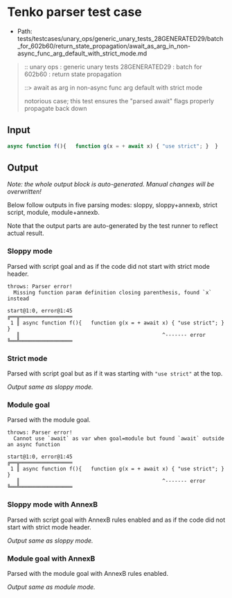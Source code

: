 # Tenko parser test case

- Path: tests/testcases/unary_ops/generic_unary_tests_28GENERATED29/batch_for_602b60/return_state_propagation/await_as_arg_in_non-async_func_arg_default_with_strict_mode.md

> :: unary ops : generic unary tests 28GENERATED29 : batch for 602b60 : return state propagation
>
> ::> await as arg in non-async func arg default with strict mode
>
> notorious case; this test ensures the "parsed await" flags properly propagate back down

## Input

`````js
async function f(){   function g(x = + await x) { "use strict"; }  }
`````

## Output

_Note: the whole output block is auto-generated. Manual changes will be overwritten!_

Below follow outputs in five parsing modes: sloppy, sloppy+annexb, strict script, module, module+annexb.

Note that the output parts are auto-generated by the test runner to reflect actual result.

### Sloppy mode

Parsed with script goal and as if the code did not start with strict mode header.

`````
throws: Parser error!
  Missing function param definition closing parenthesis, found `x` instead

start@1:0, error@1:45
╔══╦═════════════════
 1 ║ async function f(){   function g(x = + await x) { "use strict"; }  }
   ║                                              ^------- error
╚══╩═════════════════

`````

### Strict mode

Parsed with script goal but as if it was starting with `"use strict"` at the top.

_Output same as sloppy mode._

### Module goal

Parsed with the module goal.

`````
throws: Parser error!
  Cannot use `await` as var when goal=module but found `await` outside an async function

start@1:0, error@1:45
╔══╦═════════════════
 1 ║ async function f(){   function g(x = + await x) { "use strict"; }  }
   ║                                              ^------- error
╚══╩═════════════════

`````

### Sloppy mode with AnnexB

Parsed with script goal with AnnexB rules enabled and as if the code did not start with strict mode header.

_Output same as sloppy mode._

### Module goal with AnnexB

Parsed with the module goal with AnnexB rules enabled.

_Output same as module mode._
